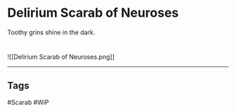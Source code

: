 # Delirium Scarab of Neuroses
Toothy grins shine in the dark.

#
![[Delirium Scarab of Neuroses.png]]

---
## Tags
#Scarab
#WiP 